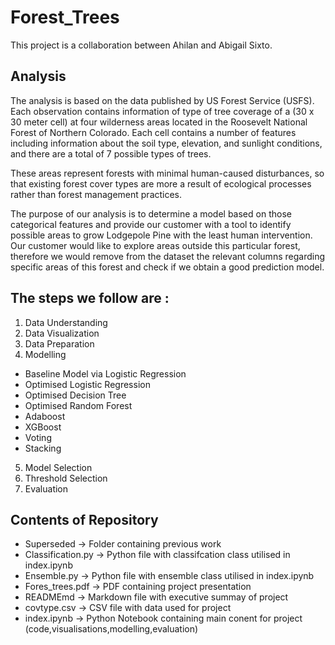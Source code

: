 # Forest_Trees

This project is a collaboration between Ahilan and Abigail Sixto.

## Analysis

The analysis is based on the data published by US Forest Service (USFS). Each observation contains information of type of tree coverage of a (30 x 30 meter cell) at four wilderness areas located in the Roosevelt National Forest of Northern Colorado. Each cell contains a number of features including information about the soil type, elevation, and sunlight conditions, and there are a total of 7 possible types of trees. 
 
These areas represent forests with minimal human-caused disturbances, so that existing forest cover types are more a result of ecological processes rather than forest management practices.

The purpose of our analysis is to determine a model based on those categorical features and provide our customer with a tool to identify possible areas to grow Lodgepole Pine with the least human intervention. Our customer would like to explore areas outside this particular forest, therefore we would remove from the dataset the relevant columns regarding specific areas of this forest and check if we obtain a good prediction model.

## The steps we follow are :

1. Data Understanding
2. Data Visualization
3. Data Preparation
4. Modelling
  - Baseline Model via Logistic Regression
  - Optimised Logistic Regression
  - Optimised Decision Tree
  - Optimised Random Forest
  - Adaboost
  - XGBoost
  - Voting
  - Stacking
5. Model Selection
6. Threshold Selection
7. Evaluation

## Contents of Repository
- Superseded        ->   Folder containing previous work
- Classification.py ->   Python file with classifcation class utilised in index.ipynb
- Ensemble.py       ->   Python file with ensemble class utilised in index.ipynb
- Fores_trees.pdf   ->   PDF containing project presentation
- READMEmd          ->   Markdown file with executive summay of project
- covtype.csv       ->   CSV file with data used for project
- index.ipynb       ->   Python Notebook containing main conent for project (code,visualisations,modelling,evaluation)
